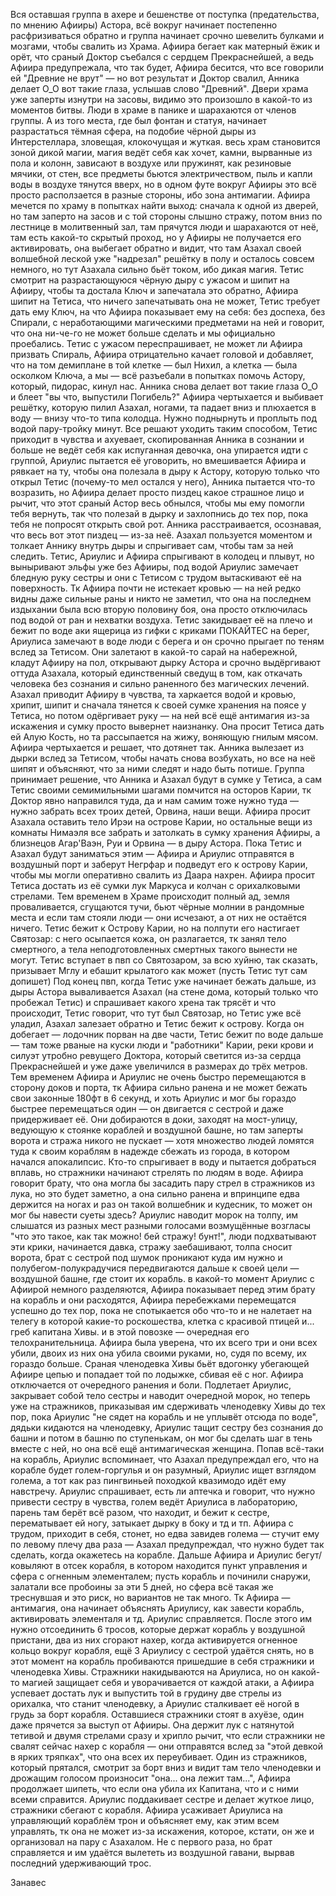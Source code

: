Вся оставшая группа в ахере и бешенстве от поступка (предательства, по мнению Афииры) Астора, всё вокруг начинает постепенно расфризиваться обратно и группа начинает срочно шевелить булками и мозгами, чтобы свалить из Храма. Афиира бегает как матерный ёжик и орёт, что сраный Доктор съебался с сердцем Прекраснейшей, а ведь Афиира предупрежала, что так будет, Афиира бесится, что все говорили ей "Древние не врут" — но вот результат и Доктор свалил, Анника делает О_О вот такие глаза, услышав слово "Древний". 
Двери храма уже заперты изнутри на засовы, видимо это произошло в какой-то из моментов битвы. Люди в храме в панике и шарахаются от членов группы. А из того места, где был фонтан и статуя, начинает разрастаться тёмная сфера, на подобие чёрной дыры из Интерстеллара, зловещая, клокочущая и жуткая. весь храм становится зоной дикой магии, магия ведёт себя как хочет, камни, вырванные из пола и колонн, зависают в воздухе или пружинят, как резиновые мячики, от стен, все предметы бьются электричеством, пыль и капли воды в воздухе тянутся вверх, но в одном футе вокруг Афииры это всё просто расползается в разные стороны, ибо зона антимагии.
Афиира мечется по храму в попытках найти выход: сначала к одной из дверей, но там заперто на засов и с той стороны слышно стражу, потом вниз по лестнице в молитвенный зал, там прячутся люди и шарахаются от неё, там есть какой-то скрытый проход, но у Афииры не получается его активировать, она выбегает обратно и видит, что там Азахал своей волшебной леской уже "надрезал" решётку в полу и осталось совсем немного, но тут Азахала сильно бьёт током, ибо дикая магия.  Тетис смотрит на разрастающуюся чёрную дыру с ужасом и шипит на Афииру, чтобы та достала Ключ и запечатала это обратно, Афиира шипит на Тетиса, что ничего запечатывать она не может, Тетис требует дать ему Ключ, на что Афиира показывает ему на себя: без доспеха, без Спирали, с неработающими магическими предметами на ней и говорит, что она ни-че-го не может больше сделать и мы официально проебались. Тетис с ужасом переспрашивает, не может ли Афиира призвать Спираль, Афиира отрицательно качает головой и добавляет, что на том демиплане в той клетке — был Нихил, а клетка — была осколком Ключа, а мы — всё разъебали в попытках помочь Астору, который, пидорас, кинул нас. Анника снова делает вот такие глаза О_О и блеет "вы что, выпустили Погибель?"
Афиира чертыхается и выбивает решётку, которую пилил Азахал, ногами, та падает вниз и плюхается в воду — внизу что-то типа колодца. Нужно поднырнуть и проплыть под водой пару-тройку минут.
Все решают уходить таким способом, Тетис приходит в чувства и ахуевает, скопированная Анника в сознании и больше не ведёт себя как испуганная девочка, она упирается идти с группой, Ариулис пытается её уговорить, но вмешивается Афиира и рявкает на ту, чтобы она полезала в дыру к Астору, которую только что открыл Тетис (почему-то мел остался у него), Анника пытается что-то возразить, но Афиира делает просто пиздец какое страшное лицо и рычит, что этот сраный Астор весь обнылся, чтобы мы ему помогли тебя вернуть, так что полезай в дырку и захлопнись до тех пор, пока тебя не попросят открыть свой рот. Анника расстраивается, осознавая, что весь вот этот пиздец — из-за неё. Азахал пользуется моментом и толкает Аннику внутрь дыры и спрыгивает сам, чтобы там за ней следить. 
Тетис, Ариулис и Афиира спрыгивают в колодец и плывут, но выныривают эльфы уже без Афииры, под водой Ариулис замечает бледную руку сестры и они с Тетисом с трудом вытаскивают её на поверхность. Тк Афиира почти не истекает кровью — на ней редко видны даже сильные раны и никто не заметил, что она на последнем издыхании была всю вторую половину боя, она просто отключилась под водой от ран и нехватки воздуха. Тетис закидывает её на плечо и бежит по воде аки ящерица из гифки с криками ПОКАЙТЕС на берег, Ариулиса замечают в воде люди с берега и он срочно прыгает по теням вслед за Тетисом. Они залетают в какой-то сарай на набережной, кладут Афииру на пол, открывают дырку Астора и срочно выдёргивают оттуда Азахала, который единственный сведущ в том, как откачать человека без сознания и сильно раненного без магических лечений. Азахал приводит Афииру в чувства, та харкается водой и кровью, хрипит, шипит и сначала тянется к своей сумке хранения на поясе у Тетиса, но потом одёргивает руку — на ней всё ещё антимагия из-за искажения и сумку просто вывернет наизнанку. Она просит Тетиса дать ей Алую Кость, но та рассыпается на жижу, воняющую гнилым мясом. Афиира чертыхается и решает, что дотянет так. Анника вылезает из дырки вслед за Тетисом, чтобы начать снова возбухать, но все на неё шипят и объясняют, что за ними следят и надо быть потише.
Группа принимает решение, что Анника и Азахал будут в сумке у Тетиса, а сам Тетис своими семимильными шагами помчится на осторов Карии, тк Доктор явно направился туда, да и нам самим тоже нужно туда — нужно забрать всех троих детей, Орвина, наши вещи. Афиира просит Азахала оставить тело Ирэи на острове Карии, но остальные вещи из комнаты Нимаэля все забрать и затолкать в сумку хранения Афииры, а близнецов Агар'Ваэн, Руи и Орвина — в дыру Астора. Пока Тетис и Азахал будут заниматься этим — Афиира и Ариулис отправятся в воздушный порт и заберут Негрфар и подведут его к острову Карии, чтобы мы могли оперативно свалить из Даара нахрен. Афиира просит Тетиса достать из её сумки лук Маркуса и колчан с орихалковыми стрелами.
Тем временем в Храме происходит полный ад, земля проваливается, сгущаются тучи, бьют чёрные молнии в рандомные места и если там стояли люди — они исчезают, а от них не остаётся ничего. 
Тетис бежит к Острову Карии, но на полпути его настигает Святозар: с него осыпается кожа, он разлагается, тк занял тело смертного, а тела неподготовленных смертных такого вынести не могут. Тетис вступает в пвп со Святозаром, за всю хуйню, так сказать, призывает Мглу и ебашит крылатого как может (пусть Тетис тут сам допишет)
Под конец пвп, когда Тетис уже начинает бежать дальше, из дыры Астора вываливается Азахал (на стене дома, который только что пробежал Тетис) и спрашивает какого хрена так трясёт и что происходит, Тетис говорит, что тут был Святозар, но Тетис уже всё уладил, Азахал залезает обратно и Тетис бежит к острову. Когда он добегает — лодочник порван на две части, Тетис бежит по воде дальше — там тоже рваные на куски люди и "работники" Карии, реки крови и силуэт утробно ревущего Доктора, который светится из-за сердца Прекраснейшей и уже даже увеличился в размерах до трёх метров.
Тем временем Афиира и Ариулис не очень быстро перемещаются в сторону доков и порта, тк Афиира сильно ранена и не может бежать свои законные 180фт в 6 секунд, и хоть Ариулис и мог бы гораздо быстрее перемещаться один — он двигается с сестрой и даже придерживает её.
Они добираются в доки, заходят на мост-улицу, ведующую к стоянке кораблей и воздушной башне, но там заперты ворота и стража никого не пускает — хотя множество людей ломятся туда к своим кораблям в надежде сбежать из города, в котором начался апокалипсис. Кто-то спрыгивает в воду и пытается добраться вплавь, но стражники начинают стрелять по людям в воде. 
Афиира говорит брату, что она могла бы засадить пару стрел в стражников из лука, но это будет заметно, а она сильно ранена и впринципе едва держится на ногах и раз он такой волшебник и кудесник, то может он мог бы навести суеты здесь? Ариулис наводит морок на толпу, им слышатся из разных мест разными голосами возмущённые возгласы "что это такое, как так можно! бей стражу! бунт!", люди подхватывают эти крики, начинается давка, стражу заебашивают, толпа сносит ворота, брат с сестрой под шумок проникают куда им нужно и полубегом-полукрадучися передвигаются дальше к своей цели — воздушной башне, где стоит их корабль.
в какой-то момент Ариулис с Афиирой немного разделяются, Афиира показывает перед этим брату на корабль и они расходятся, Афиира перебежками перемещатся успешно до тех пор, пока не спотыкается обо что-то и не налетает на телегу в которой какие-то роскошества, клетка с красивой птицей и... греб капитана Хивы. и в этой повозке — очередная его телохранительница. Афиира была уверена, что их всего три и они всех убили, двоих из них она убила своими руками, но, судя по всему, их гораздо больше. 
Сраная членодевка Хивы бьёт вдогонку убегающей Афиире цепью и попадает той по лодыжке, сбивая её с ног. Афиира отключается от очередного ранения и боли. Подлетает Ариулис, закрывает собой тело сестры и наводит очередной морок, но теперь уже на стражников, приказывая им сдерживать членодевку Хивы до тех пор, пока Ариулис "не сядет на корабль и не уплывёт отсюда по воде", дядьки кидаются на членодевку, Ариулис тащит сестру без сознания до башни и потом в башню по ступенькам, он мог бы сделать шаг в тень вместе с ней, но она всё ещё антимагическая женщина.
Попав всё-таки на корабль, Ариулис вспоминает, что Азахал предупреждал его, что на корабле будет голем-горгулья и он разумный, Ариулис ищет взглядом голема, а тот как раз пингвиньей походкой квазимодо идёт ему навстречу. Ариулис спрашивает, есть ли аптечка и говорит, что нужно привести сестру в чувства, голем ведёт Ариулиса в лабораторию, парень там берёт всё разом, что находит, и бежит к сестре, перематывает ей ногу, затыкает дырку в боку и тд и тп. Афиира с трудом, приходит в себя, стонет, но едва завидев голема — стучит ему по левому плечу два раза — Азахал предупреждал, что нужно будет так сделать, когда окажетесь на корабле.
Дальше Афиира и Ариулис бегут/ковыляют в отсек корабля, в котором находится пункт управления и сфера с огненным элементалем; пусть корабль и починили снаружи, залатали все пробоины за эти 5 дней, но сфера всё такая же треснувшая и это риск, но вариантов не так много. 
Тк Афиира — антимагия, она начинает объяснять Ариулису, как завести корабль, активировать элементаля и тд. Ариулис справляется. После этого им нужно отсоединить 6 тросов, которые держат корабль у воздушной пристани, два из них сгорают нахер, когда активируется огненное кольцо вокруг корабля, ещё 3 Ариулису с сестрой удаётся снять, но в этот момент на корабль пробиваются пришедшие в себя стражники и членодевка Хивы. Стражники накидываются на Ариулиса, но он какой-то магией защищает себя и уворачивается от каждой атаки, а Афиира успевает достать лук и выпустить той в грудину две стрелы из орихалка, что станит членодевку, а Ариулис сталкивает её ногой в грудь за борт корабля. Оставшиеся стражники стоят в ахуёзе, один даже прячется за выступ от Афииры. Она держит лук с натянутой тетивой и двумя стрелами сразу и хрипло рычит, что если стражники не свалят сейчас нахер с корабля — они отправятся вслед за "этой девкой в ярких тряпках", что она всех их переубивает. Один из стражников, который прятался, смотрит за борт вниз и видит там тело членодевки и дрожащим голосом произносит "она... она лежит там...", Афиира продолжает шипеть, что если она убила их Капитана, что и с ними всеми справится. Ариулис поддакивает сестре и делает жуткое лицо, стражники сбегают с корабля.
Афиира усаживает Ариулиса на управляющий кораблём трон и объясняет ему, как этим всем управлять, тк она не может из-за искажения, которое, кстати, он же и организовал на пару с Азахалом. Не с первого раза, но брат справляется и им удаётся вылететь из воздушной гавани, вырвав последний удерживающий трос. 

Занавес